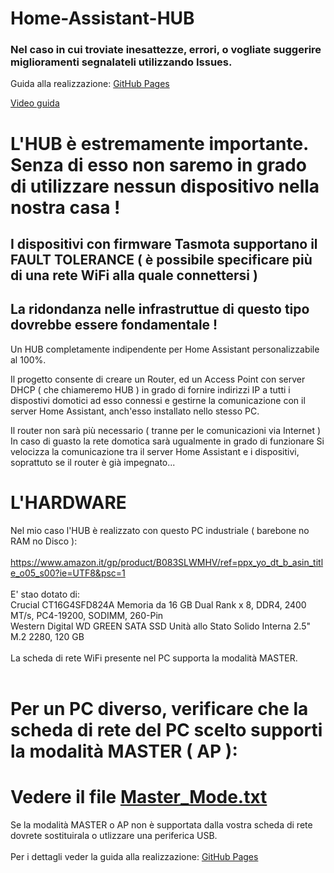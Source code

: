 # Home-Assistant-HUB

### Nel caso in cui troviate inesattezze, errori, o vogliate suggerire miglioramenti segnalateli utilizzando Issues.

Guida alla realizzazione: [GitHub Pages](https://lucaestiva.github.io/)

[Video guida](https://youtu.be/8yDdO18deoA) 

# L'HUB è estremamente importante. Senza di esso non saremo in grado di utilizzare nessun dispositivo nella nostra casa !

## I dispositivi con firmware Tasmota supportano il FAULT TOLERANCE ( è possibile specificare più di una rete WiFi alla quale connettersi )

## La ridondanza nelle infrastruttue di questo tipo dovrebbe essere fondamentale !

Un HUB completamente indipendente per Home Assistant personalizzabile al 100%.

Il progetto consente di creare un Router, ed un Access Point con server DHCP ( che chiameremo HUB ) in grado di fornire
indirizzi IP a tutti i dispostivi domotici ad esso connessi e gestirne la comunicazione con il server Home Assistant,
anch'esso installato nello stesso PC.

Il router non sarà più necessario ( tranne per le comunicazioni via Internet )
In caso di guasto la rete domotica sarà ugualmente in grado di funzionare
Si velocizza la comunicazione tra il server Home Assistant e i dispositivi, soprattuto se il router è già impegnato...

# L'HARDWARE

Nel mio caso l'HUB è realizzato con questo PC industriale ( barebone no RAM no Disco ):<br />
<br />
https://www.amazon.it/gp/product/B083SLWMHV/ref=ppx_yo_dt_b_asin_title_o05_s00?ie=UTF8&psc=1<br />
<br />
E' stao dotato di:<br />
Crucial CT16G4SFD824A Memoria da 16 GB Dual Rank x 8, DDR4, 2400 MT/s, PC4-19200, SODIMM, 260-Pin<br />
Western Digital WD GREEN SATA SSD Unità allo Stato Solido Interna 2.5" M.2 2280, 120 GB<br />
<br />
La scheda di rete WiFi presente nel PC supporta la modalità MASTER.<br />
<br />
# Per un PC diverso, verificare che la scheda di rete del PC scelto supporti la modalità MASTER ( AP ):</br>
# Vedere il file [Master_Mode.txt](Master_Mode.txt)<br />
Se la modalità MASTER o AP non è supportata dalla vostra scheda di rete dovrete sostituirala o utlizzare una periferica USB.<br />
<br />
Per i dettagli veder la guida alla realizzazione: [GitHub Pages](https://lucaestiva.github.io/)
